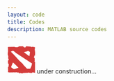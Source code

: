 ```yaml
---
layout: code
title: Codes
description: MATLAB source codes
---
```



<a href="https://github.com/jliang993?tab=repositories">![Dota2](assets/icon/dota2_64.png)</a> <span>under construction...</span>

